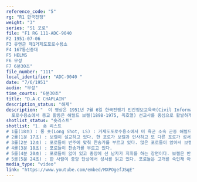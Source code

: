```yaml
---
reference_code: "5"
rg: "R1 한국전쟁"
weight: "3"
series: "S1 포로"
file: "F1 RG 111-ADC-9040
F2 1951-07-06
F3 유엔군 제1거제도포로수용소 
F4 167통신중대
F5 HELMS
F6 무성 
F7 6분30초"
file_number: "111"
local_identifier: "ADC-9040 "
date: "7/6/1951"
audio: "무성"
time_courts: "6분30초"
title: "D.A.C CHAPLAIN"
description_status: "해제"
description: "  이 영상은 1951년 7월 6일 한국전쟁기 민간정보교육국(Civil Information and Education Section, 약칭 CI&E)에서 기획하고 연합군최고사령부(GHQ) 71통신대대 167통신중대 소속 Helms이 포로들의 종교활동을 촬영했다. 1952년 2월 27일 미 육군 전쟁심리전국(Department of the Army office of the chief of Psychological Warfare) 준장 로버트 알렉시 맥클루어(Robert A. McClure)는 “유엔군 민간정보국의 프로그램에서 포로 레크리에이션과 운동경기 등을 포함시켜 심리전에 이용해야 한다” RG 319, Entry A1 154, Box , “Assignment of Responsibility within Department of the Army for POW Reorientation Programs”, 29 FEB 1952. 며 다양한 운동경기를 권장했다. 원래 제네바협약에서 포로들의 기본적인 운동을 명시하고 있지만 재교육이나 심리전에 이용할 수 있다는 규정은 없다.
  포로수용소에서 종교 활동은 해럴드 보켈(1898-1975, 옥호열) 선교사를 중심으로 활발하게 이뤄졌다. 보켈은 칼리포니에서 태어나 북장로교에 소속된 선교사이며 1929년 8월 그의 부인과 함께 조선 안동 등지에서 선교사 활동을 하다가 일제의 선교사 강제 철수에 따라 잠시 귀국한 뒤 1946년 안동선교부 재개와 교회복구 사업에 참여하고자 재방문했다. 그 뒤 그는 1950년 9월 미육군성 군목에 임명되어 인천상륙작전에 참여해 바로 전쟁포로 선교 활동에 나섰다. 10월 29일 평양 서문교회에서 활동하다가 1951년 1.4후퇴 이후 부산과 거제도포로수용소에서 다시 군종에 복무했다. 보켈은 미군 군종사령부와 미북장로교 해외선교부에서 포로수용소 선교의 협조하게 되었다. 1951년 6월 거제도포로수용소에 유엔군 소속 장로교 군목 1명과 카톨릭 군목 1명, 피난민 장로교 목사 4명이 포로선교라는 명목으로 활동하고 있었다. 이종만, 「한국전쟁기간 미국 북장로교회 한국선교부의 활동 – 옥호열(Harold Voelkel)선교사의 활동을 중심으로-」, 『이화사학연구』40호, 2010 참조."
shotlist_status: "숏리스트"
shotlist: "1. 숏 리스트 
# 1롤(18초) : 롱 숏(Long Shot, LS) : 거제도포로수용소에서 미 육군 소속 군종 해럴드 보켈이 북한인민군 포로들에게 설교하는 장면이다. 한 포로 그룹들은 찬송가를 부르고 있다. 
# 2롤(1분 17초) : 보켈이 설교하고 있다. 한 포로가 보켈과 인사하고 또 다른 포로가 성서를 암송하는 장면이 나온다
# 3롤(2분 12초) : 포로들이 반주에 맞춰 찬송가를 부르고 있다. 많은 포로들이 앉아서 보켈의 설교를 듣고 있다. 열정적으로 설교하는 보켈과 포로
# 4롤(3분 18초) : 포로들이 찬송가를 부르고 있다. 
# 5롤(4분 20초) : 포로들이 앉아 있고 중앙에 선 남자가 지휘를 하는 장면이다. 보켈은 반주하고 포로들은 찬송가를 부르고 있다.
# 5롤(5분 24초) : 한 사람이 중앙 단상에서 성서를 읽고 있다. 포로들은 고개를 숙인채 아무 말이 없다. 기도를 마치고 모자를 쓰는 포로들과 다시 설교하는 보켈이 나온다."
media_type: "video"
link: "https://www.youtube.com/embed/MXPOgefJSqE"
---
```

